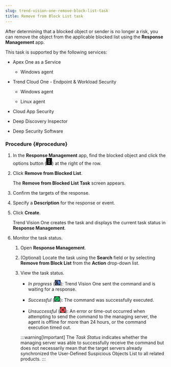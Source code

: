 ```yaml
---
slug: trend-vision-one-remove-block-list-task
title: Remove from Block List task
---
```


After determining that a blocked object or sender is no longer a risk, you can remove the object from the applicable blocked list using the **Response Management** app.

This task is supported by the following services:

- Apex One as a Service

  - Windows agent

- Trend Cloud One - Endpoint & Workload Security

  - Windows agent

  - Linux agent

- Cloud App Security

- Deep Discovery Inspector

- Deep Security Software

### Procedure {#procedure}

1.  In the **Response Management** app, find the blocked object and click the options button (![](/images/options_icon=GUID-408062FA-DA13-4ECA-81EB-31A5B68355A1=1=en-us=Low.webp)) at the right of the row.

2.  Click **Remove from Blocked List**.

    The **Remove from Blocked List Task** screen appears.

3.  Confirm the targets of the response.

4.  Specify a **Description** for the response or event.

5.  Click **Create**.

    Trend Vision One creates the task and displays the current task status in **Response Management**.

6.  Monitor the task status.

    1.  Open **Response Management**.

    2.  (Optional) Locate the task using the **Search** field or by selecting **Remove from Block List** from the **Action** drop-down list.

    3.  View the task status.

        - *In progress* (![](/images/in_progress=GUID-A55897DB-3DEA-4F5C-B7F9-70B3D7FB9EDE=1=en-us=Low.webp)): Trend Vision One sent the command and is waiting for a response.

        - *Successful* (![](/images/successful=GUID-1E31AD86-DE2E-48B5-85F7-7C78A3E8BB11=1=en-us=Low.webp)): The command was successfully executed.

        - *Unsuccessful* (![](/images/error=5cc21722-7ceb-480c-b9c2-a47d420cf1cc.webp)): An error or time-out occurred when attempting to send the command to the managing server, the agent is offline for more than 24 hours, or the command execution timed out.

        :::warning[Important]
        The *Task Status* indicates whether the managing server was able to successfully receive the command but does not necessarily mean that the target servers already synchronized the User-Defined Suspicious Objects List to all related products.
        :::
